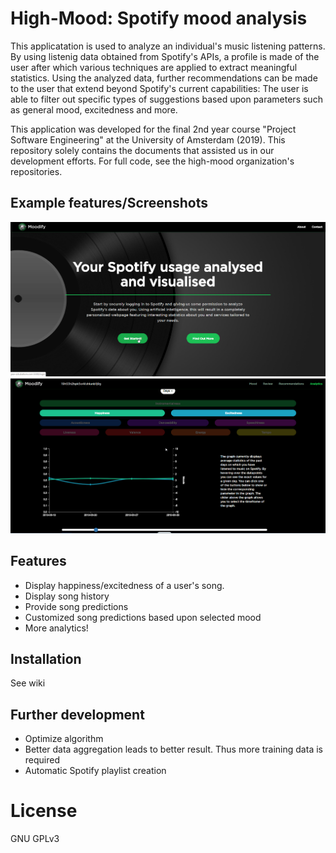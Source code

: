# High-Mood: Spotify mood analysis

This applicatation is used to analyze an individual's music listening patterns. By using listenig data obtained from Spotify's APIs, a profile is made of the user after which various techniques are applied to extract meaningful statistics. Using the analyzed data, further recommendations can be made to the user that extend beyond Spotify's current capabilities: The user is able to filter out specific types of suggestions based upon parameters such as general mood, excitedness and more.

This application was developed for the final 2nd year course "Project Software Engineering" at the University of Amsterdam (2019). This repository solely contains the documents that assisted us in our development efforts. For full code, see the high-mood organization's repositories. 

## Example features/Screenshots

![alt text](1.png "Logo Title Text 1")
![alt text](2.png "Logo Title Text 1")

## Features
- Display happiness/excitedness of a user's song.
- Display song history
- Provide song predictions
- Customized song predictions based upon selected mood
- More analytics!

## Installation
See wiki



## Further development
- Optimize algorithm
- Better data aggregation leads to better result. Thus more training data is required
- Automatic Spotify playlist creation

# License
GNU GPLv3
 
